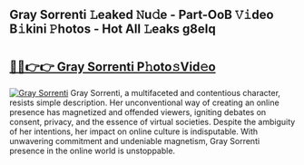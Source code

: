 ## Gray Sorrenti 𝙻eaked 𝙽u𝚍e - Part-OoB 𝚅𝚒deo B𝚒kini 𝙿hotos - Hot All 𝙻eaks g8eIq

# <h2><a href="http://ld0pfz4.urlbe.top/?page=Gray+Sorrenti">🔗🔗👉👉 Gray Sorrenti P𝚑oto𝚜Vid𝚎o</a></h2>

[![Gray Sorrenti](https://i.imgur.com/eBuTRDB.gif)](http://ld0pfz4.urlbe.top/?page=Gray+Sorrenti)
Gray Sorrenti, a multifaceted and contentious character, resists simple description. Her unconventional way of creating an online presence has magnetized and offended viewers, igniting debates on consent, privacy, and the essence of virtual societies. Despite the ambiguity of her intentions, her impact on online culture is indisputable. With unwavering commitment and undeniable magnetism, Gray Sorrenti presence in the online world is unstoppable.
